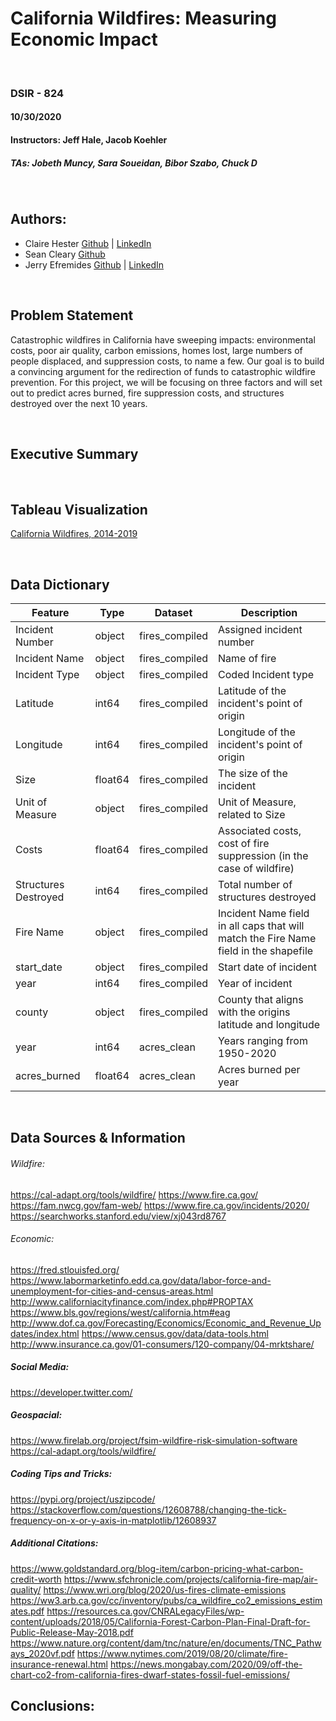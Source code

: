 # California Wildfires: Measuring Economic Impact 


<br>

### DSIR - 824
#### 10/30/2020
#### Instructors:  Jeff Hale, Jacob Koehler
##### TAs:  Jobeth Muncy, Sara Soueidan, Bibor Szabo, Chuck D
  
<br>

## Authors:

- Claire Hester [Github](https://github.com/clairepetersen) | [LinkedIn](https://linkedin.com/in/claire-petersen-hester)
- Sean Cleary [Github](https://github.com/scleary2) 
- Jerry Efremides [Github](https://git.generalassemb.ly/jefremides) | [LinkedIn](https://linkedin.com/in/jerry-efremides)

<br>

## Problem Statement

Catastrophic wildfires in California have sweeping impacts: environmental costs, poor air quality, carbon emissions, homes lost, large numbers of people displaced, and suppression costs, to name a few. Our goal is to build a convincing argument for the redirection of funds to catastrophic wildfire prevention. For this project, we will be focusing on three factors and will set out to predict acres burned, fire suppression costs, and structures destroyed over the next 10 years.

<br>

## Executive Summary



<br>

## Tableau Visualization
[California Wildfires, 2014-2019](https://public.tableau.com/profile/claire.hester#!/vizhome/CAWildfireMap2014-2019/CAWildfireMap)

<br>

## Data Dictionary

|Feature|Type|Dataset|Description| 
|---|---|---|---| 
|Incident Number|object|fires_compiled|Assigned incident number| 
|Incident Name|object|fires_compiled|Name of fire| 
|Incident Type|object|fires_compiled|Coded Incident type| 
|Latitude|int64|fires_compiled|Latitude of the incident's point of origin| 
|Longitude|int64|fires_compiled|Longitude of the incident's point of origin|
|Size|float64|fires_compiled|The size of the incident|
|Unit of Measure|object|fires_compiled|Unit of Measure, related to Size|
|Costs|float64|fires_compiled|Associated costs, cost of fire suppression (in the case of wildfire)|
|Structures Destroyed|int64|fires_compiled|Total number of structures destroyed|
|Fire Name|object|fires_compiled|Incident Name field in all caps that will match the Fire Name field in the shapefile|
|start_date|object|fires_compiled|Start date of incident|
|year|int64|fires_compiled|Year of incident|
|county|object|fires_compiled|County that aligns with the origins latitude and longitude|
|year|int64|acres_clean|Years ranging from 1950-2020|
|acres_burned|float64|acres_clean|Acres burned per year|

<br>

## Data Sources & Information

###### Wildfire:

https://cal-adapt.org/tools/wildfire/
https://www.fire.ca.gov/
https://fam.nwcg.gov/fam-web/
https://www.fire.ca.gov/incidents/2020/
https://searchworks.stanford.edu/view/xj043rd8767


###### Economic:

https://fred.stlouisfed.org/
https://www.labormarketinfo.edd.ca.gov/data/labor-force-and-unemployment-for-cities-and-census-areas.html
http://www.californiacityfinance.com/index.php#PROPTAX
https://www.bls.gov/regions/west/california.htm#eag
http://www.dof.ca.gov/Forecasting/Economics/Economic_and_Revenue_Updates/index.html
https://www.census.gov/data/data-tools.html
http://www.insurance.ca.gov/01-consumers/120-company/04-mrktshare/


##### Social Media:

https://developer.twitter.com/


##### Geospacial:

https://www.firelab.org/project/fsim-wildfire-risk-simulation-software
https://cal-adapt.org/tools/wildfire/

##### Coding Tips and Tricks:
https://pypi.org/project/uszipcode/
https://stackoverflow.com/questions/12608788/changing-the-tick-frequency-on-x-or-y-axis-in-matplotlib/12608937


##### Additional Citations:

https://www.goldstandard.org/blog-item/carbon-pricing-what-carbon-credit-worth 
https://www.sfchronicle.com/projects/california-fire-map/air-quality/
https://www.wri.org/blog/2020/us-fires-climate-emissions
https://ww3.arb.ca.gov/cc/inventory/pubs/ca_wildfire_co2_emissions_estimates.pdf
https://resources.ca.gov/CNRALegacyFiles/wp-content/uploads/2018/05/California-Forest-Carbon-Plan-Final-Draft-for-Public-Release-May-2018.pdf
https://www.nature.org/content/dam/tnc/nature/en/documents/TNC_Pathways_2020vf.pdf
https://www.nytimes.com/2019/08/20/climate/fire-insurance-renewal.html
https://news.mongabay.com/2020/09/off-the-chart-co2-from-california-fires-dwarf-states-fossil-fuel-emissions/


## Conclusions:

